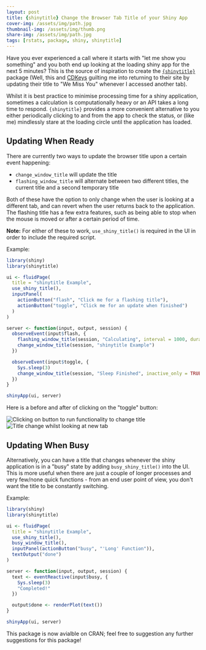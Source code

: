 ```yaml
---
layout: post
title: {shinytitle} Change the Browser Tab Title of your Shiny App 
cover-img: /assets/img/path.jpg
thumbnail-img: /assets/img/thumb.png
share-img: /assets/img/path.jpg
tags: [rstats, package, shiny, shinytitle]
---
```


Have you ever experienced a call where it starts with "let me show you something" and you both end up looking at the loading shiny app for the next 5 minutes? This is the source of inspiration to create the [`{shinytitle}`](https://ashbaldry.github.io/shinytitle) package (Well, this and [CDKeys](https://www.cdkeys.com) guilting me into returning to their site by updating their title to "We Miss You" whenever I accessed another tab).

Whilst it is best practice to minimise processing time for a shiny application, sometimes a calculation is computationally heavy or an API takes a long time to respond. `{shinytitle}` provides a more convenient alternative to you either periodically clicking to and from the app to check the status, or (like me) mindlessly stare at the loading circle until the application has loaded.

## Updating When Ready

There are currently two ways to update the browser title upon a certain event happening:

- `change_window_title` will update the title 
- `flashing_window_title` will alternate between two different titles, the current title and a second temporary title

Both of these have the option to only change when the user is looking at a different tab, and can revert when the user returns back to the application. The flashing title has a few extra features, such as being able to stop when the mouse is moved or after a certain period of time.

__Note:__ For either of these to work, `use_shiny_title()` is required in the UI in order to include the required script.

Example:
```r
library(shiny)
library(shinytitle)

ui <- fluidPage(
  title = "shinytitle Example",
  use_shiny_title(),
  inputPanel(
    actionButton("flash", "Click me for a flashing title"),
    actionButton("toggle", "Click me for an update when finished")
  )
)

server <- function(input, output, session) {
  observeEvent(input$flash, {
    flashing_window_title(session, "Calculating", interval = 1000, duration = 10000, revert_on_mousemove = FALSE)
    change_window_title(session, "shinytitle Example")
  })

  observeEvent(input$toggle, {
    Sys.sleep(3)
    change_window_title(session, "Sleep Finished", inactive_only = TRUE)
  })
}

shinyApp(ui, server)
```

Here is a before and after of clicking on the "toggle" button:

![Clicking on button to run functionality to change title](https://user-images.githubusercontent.com/8420419/121812353-6d247f80-cc5f-11eb-9674-ec91763ccd9c.png)
![Title change whilst looking at new tab](https://user-images.githubusercontent.com/8420419/121812357-6eee4300-cc5f-11eb-80c9-c08a0c470d3a.png)


## Updating When Busy

Alternatively, you can have a title that changes whenever the shiny application is in a "busy" state by adding `busy_shiny_title()` into the UI. This is more useful when there are just a couple of longer processes and very few/none quick functions - from an end user point of view, you don't want the title to be constantly switching.

Example:
```r
library(shiny)
library(shinytitle)

ui <- fluidPage(
  title = "shinytitle Example",
  use_shiny_title(),
  busy_window_title(),
  inputPanel(actionButton("busy", "'Long' Function")),
  textOutput("done")
)

server <- function(input, output, session) {
  text <- eventReactive(input$busy, {
    Sys.sleep(3)
    "Completed!"
  })

  output$done <- renderPlot(text())
}

shinyApp(ui, server)
```

This package is now avialble on CRAN; feel free to suggestion any further suggestions for this package!
